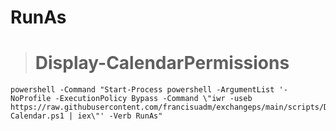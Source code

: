 # RunAs

> # Display-CalendarPermissions
>
```
powershell -Command "Start-Process powershell -ArgumentList '-NoProfile -ExecutionPolicy Bypass -Command \"iwr -useb https://raw.githubusercontent.com/francisuadm/exchangeps/main/scripts/Display-Calendar.ps1 | iex\"' -Verb RunAs"
```

